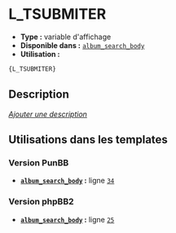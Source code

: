 # L_TSUBMITER
* __Type :__ variable d'affichage
* __Disponible dans :__ [`album_search_body`](../tpl/var/album_search_body.md)
* __Utilisation :__

```html
{L_TSUBMITER}
```

## Description
[*Ajouter une description*](https://fa-tvars.appspot.com/var/L_TSUBMITER)

## Utilisations dans les templates

### Version PunBB
* __[`album_search_body`](../tpl/var/album_search_body.md#readme) :__ ligne [`34`](../tpl/src/punbb/album_search_body.tpl#L34)

### Version phpBB2
* __[`album_search_body`](../tpl/var/album_search_body.md#readme) :__ ligne [`25`](../tpl/src/subsilver/album_search_body.tpl#L25)
